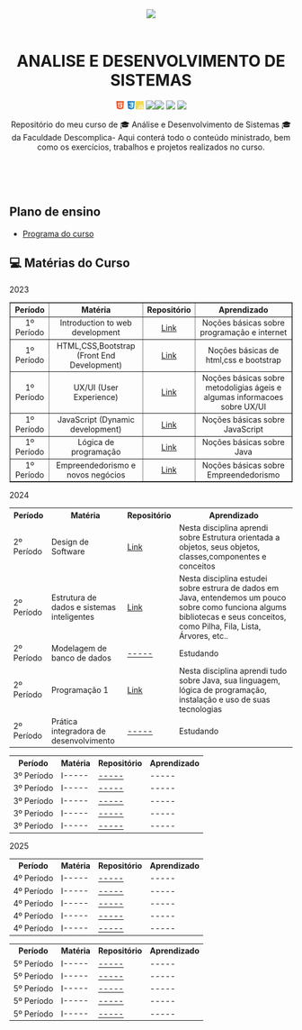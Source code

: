 <div align="center">
  <img width="200px"  src="https://github.com/philippewanuty/Faculdade-ADS/blob/main/Mat%C3%A9rias/Html,%20CSS%20e%20Bootstrap/Aulas/images/Descomplica.png?raw=true"> <br><br>

  <h1>ANALISE E DESENVOLVIMENTO DE SISTEMAS</h1> 
    <img width="3%" src="https://raw.githubusercontent.com/devicons/devicon/master/icons/html5/html5-original.svg"> <img width="3%" src="https://raw.githubusercontent.com/devicons/devicon/master/icons/css3/css3-original.svg"><img width="3%" src="https://raw.githubusercontent.com/devicons/devicon/master/icons/javascript/javascript-plain.svg">   <img width="3%" src="https://cdn.jsdelivr.net/gh/devicons/devicon/icons/git/git-original.svg" /><img width="3%" src="https://cdn.jsdelivr.net/gh/devicons/devicon/icons/bootstrap/bootstrap-original.svg" /> <img width="3%" src="https://cdn.jsdelivr.net/gh/devicons/devicon/icons/react/react-original.svg" />  <img width="3%" src="https://cdn.jsdelivr.net/gh/devicons/devicon/icons/nodejs/nodejs-original.svg" />
      
  <p>
   Repositório do meu curso de 🎓 Análise e Desenvolvimento de Sistemas 🎓 da Faculdade Descomplica- Aqui conterá todo o conteúdo ministrado, bem como os exercícios, trabalhos e projetos realizados no curso. <br><br>
  </p>

</div> <br><br>

<h2>Plano de ensino</h2>

  <ul>
    <li> <a href="https://github.com/philippewanuty/Faculdade-ADS/blob/main/Mat%C3%A9rias/Ementas%20-%20An%C3%A1lise%20e%20Desenvolvimento%20de%20Sistemas.pdf" target="_blank"> Programa do curso</a></li>
  </ul>



<h2> 💻 Matérias do Curso</h2>
<p>2023</p>

<table border="1" style="text-align:center">
  <tr>
    <th>Período</th>
    <th>Matéria</th>
    <th>Repositório</th>
    <th>Aprendizado</th>

   
    
    
  </tr>
  <tr>
    <td>1º Período</td>
    <td>Introduction to web development </td>
    <td><a href="https://github.com/philippewanuty/Faculdade-ADS/tree/main/Mat%C3%A9rias/Introdu%C3%A7%C3%A3o%20de%20desv.%20web" target="_blank">Link</a></td>
    <td>Noções básicas sobre programação e internet</td>

    
  </tr>
  <tr>
    <td>1º Período</td>
    <td>HTML,CSS,Bootstrap (Front End Development)</td>
    <td><a href="https://philippewanuty.com/FaculdadeADS/Matérias/Html,%20CSS%20e%20Bootstrap/Aulas/Index.html" target="_blank">Link</a></td>
    <td>Noções básicas de html,css e bootstrap</td>

    
  </tr>
  <tr>
    <td>1º Período</td> 
    <td>UX/UI (User Experience)</td>
    <td><a href="https://github.com/philippewanuty/FaculdadeADS/tree/main/Mat%C3%A9rias/UX%2CUI" target="_blank">Link</a></td>
    <td>Noções básicas sobre metodoligias ágeis e algumas informacoes sobre UX/UI</td>

  </tr>

   <tr>
    <td>1º Período</td> 
    <td>JavaScript (Dynamic development)</td>
    <td><a href="https://philippewanuty.com/FaculdadeADS/Matérias/JavaScript/ContentCollection/Index.html" target="_blank">Link</a></td>
    <td>Noções básicas sobre JavaScript</td>

  </tr>

  
   <tr>
    <td>1º Período</td> 
    <td>Lógica de programação</td>
    <td><a href="https://github.com/philippewanuty/FaculdadeADS/tree/main/Matérias/Lógica%20de%20Programação" target="_blank">Link</a></td>
    <td>Noções básicas sobre Java</td>

  </tr>

  
   <tr>
    <td>1º Período</td> 
    <td>Empreendedorismo e novos negócios</td>
    <td><a href="https://github.com/philippewanuty/FaculdadeADS/tree/main/Matérias/Empreendedorismo%20e%20Criação%20de%20Novos%20Negócios">Link</a></td>
    <td>Noções básicas sobre Empreendedorismo</td>

  </tr>
</table>

 <p>2024</p>

<table>

  <tr>
    <th>Período</th>
    <th>Matéria</th>
    <th>Repositório</th>
    <th>Aprendizado</th>
    
  </tr>
  
  <tr>
    <td>2º Período</td>
    <td>Design de Software</td>
    <td><a href="https://github.com/philippewanuty/FaculdadeADS/tree/main/Matérias/Segundo%20período/Design%20de%20Software" target="_blank">Link</a></td>
    <td>Nesta disciplina aprendi sobre Estrutura orientada a objetos, seus objetos, classes,componentes e conceitos</td>    
  </tr>
  
 <tr>
    <td>2º Período</td>
    <td>Estrutura de dados e sistemas inteligentes</td>
    <td><a href="https://github.com/philippewanuty/FaculdadeADS/tree/main/Matérias/Segundo%20período/Estrutura%20de%20dados%20e%20sistemas%20inteligentes" target="_blank">Link</a></td>
    <td>Nesta disciplina estudei sobre estrura de dados em Java, entendemos um pouco sobre como funciona algums bibliotecas e seus conceitos, como Pilha, Fila, Lista, Árvores, etc..</td>    
  </tr>

   <tr>
    <td>2º Período</td>
    <td>Modelagem de banco de dados</td>
    <td><a href="" target="_blank">-----</a></td>
    <td>Estudando</td>    
  </tr>
  
  <tr>
    <td>2º Período</td>
    <td>Programação 1</td>
    <td><a href="https://github.com/philippewanuty/FaculdadeADS/tree/main/Matérias/Segundo%20período/Programação%201" target="_blank">Link</a></td>
    <td>Nesta disciplina aprendi tudo sobre Java, sua linguagem, lógica de programação, instalação e uso de suas tecnologias</td>    
  </tr>

  <tr>
    <td>2º Período</td>
    <td>Prática integradora de desenvolvimento</td>
    <td><a href="" target="_blank">-----</a></td>
    <td>Estudando</td>    
  </tr>

  
  
</table>

<table>

  <tr>
    <th>Período</th>
    <th>Matéria</th>
    <th>Repositório</th>
    <th>Aprendizado</th>
    
  </tr>
  
  <tr>
    <td>3º Período</td>
    <td>I-----</td>
    <td><a href="" target="_blank">-----</a></td>
    <td>-----</td>    
  </tr>
  
 <tr>
    <td>3º Período</td>
    <td>I-----</td>
    <td><a href="" target="_blank">-----</a></td>
    <td>-----</td>    
  </tr>

   <tr>
    <td>3º Período</td>
    <td>I-----</td>
    <td><a href="" target="_blank">-----</a></td>
    <td>-----</td>    
  </tr>
  
  <tr>
    <td>3º Período</td>
    <td>I-----</td>
    <td><a href="" target="_blank">-----</a></td>
    <td>-----</td>    
  </tr>

  <tr>
    <td>3º Período</td>
    <td>I-----</td>
    <td><a href="" target="_blank">-----</a></td>
    <td>-----</td>    
  </tr>
</table>

<p>2025</p>

<table>

  <tr>
    <th>Período</th>
    <th>Matéria</th>
    <th>Repositório</th>
    <th>Aprendizado</th>
    
  </tr>
  
  <tr>
    <td>4º Período</td>
    <td>I-----</td>
    <td><a href="" target="_blank">-----</a></td>
    <td>-----</td>    
  </tr>
  
 <tr>
    <td>4º Período</td>
    <td>I-----</td>
    <td><a href="" target="_blank">-----</a></td>
    <td>-----</td>    
  </tr>

   <tr>
    <td>4º Período</td>
    <td>I-----</td>
    <td><a href="" target="_blank">-----</a></td>
    <td>-----</td>    
  </tr>
  
  <tr>
    <td>4º Período</td>
    <td>I-----</td>
    <td><a href="" target="_blank">-----</a></td>
    <td>-----</td>    
  </tr>

  <tr>
    <td>4º Período</td>
    <td>I-----</td>
    <td><a href="" target="_blank">-----</a></td>
    <td>-----</td>    
  </tr>
</table>

<table>

  <tr>
    <th>Período</th>
    <th>Matéria</th>
    <th>Repositório</th>
    <th>Aprendizado</th>
    
  </tr>
  
  <tr>
    <td>5º Período</td>
    <td>I-----</td>
    <td><a href="" target="_blank">-----</a></td>
    <td>-----</td>    
  </tr>
  
 <tr>
    <td>5º Período</td>
    <td>I-----</td>
    <td><a href="" target="_blank">-----</a></td>
    <td>-----</td>    
  </tr>

   <tr>
    <td>5º Período</td>
    <td>I-----</td>
    <td><a href="" target="_blank">-----</a></td>
    <td>-----</td>    
  </tr>
  
  <tr>
    <td>5º Período</td>
    <td>I-----</td>
    <td><a href="" target="_blank">-----</a></td>
    <td>-----</td>    
  </tr>

  <tr>
    <td>5º Período</td>
    <td>I-----</td>
    <td><a href="" target="_blank">-----</a></td>
    <td>-----</td>    
  </tr>
</table>




<br>
<br>
<br>






